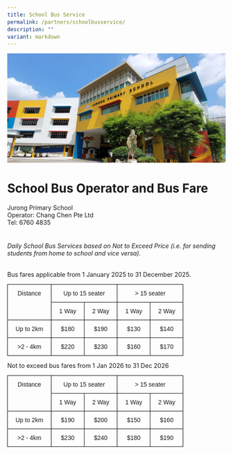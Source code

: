 ```yaml
---
title: School Bus Service
permalink: /partners/schoolbusservice/
description: ""
variant: markdown
---
```

![](/images/JPS_School_Front_Banner.jpg)

# School Bus Operator and Bus Fare <br>

Jurong Primary School<br>
Operator: Chang Chen Pte Ltd <br>
Tel: 6760 4835<br><br>
###### Daily School Bus Services based on Not to Exceed Price (i.e. for sending students from home to school and vice versa).

Bus fares applicable from 1 January 2025 to 31 December 2025.

<style type="text/css">
.tg  {border-collapse:collapse;border-spacing:0;}
.tg td{border-color:black;border-style:solid;border-width:1px;font-family:Arial, sans-serif;font-size:14px;
  overflow:hidden;padding:12px 18px;word-break:normal;}
.tg th{border-color:black;border-style:solid;border-width:1px;font-family:Arial, sans-serif;font-size:14px;
  font-weight:normal;overflow:hidden;padding:12px 18px;word-break:normal;}
.tg .tg-baqh{text-align:center;vertical-align:top}
</style>
<table class="tg">
<thead>
  <tr>
    <th rowspan="2" class="tg-baqh">Distance</th>
    <th colspan="2" class="tg-baqh">Up to 15 seater</th>
    <th colspan="2" class="tg-baqh">&gt; 15 seater</th>
  </tr>
  <tr>
    <th class="tg-baqh">1 Way</th>
    <th class="tg-baqh">2 Way</th>
    <th class="tg-baqh">1 Way</th>
    <th class="tg-baqh">2 Way</th>
  </tr>
</thead>
<tbody>
  <tr>
    <td class="tg-baqh">Up to 2km</td>
    <td class="tg-baqh">$180</td>
    <td class="tg-baqh">$190</td>
    <td class="tg-baqh">$130</td>
    <td class="tg-baqh">$140</td>
  </tr>
  <tr>
    <td class="tg-baqh">&gt;2 - 4km</td>
    <td class="tg-baqh">$220</td>
    <td class="tg-baqh">$230</td>
    <td class="tg-baqh">$160</td>
    <td class="tg-baqh">$170</td>
  </tr>
</tbody>
</table>

Not to exceed bus fares from 1 Jan 2026 to 31 Dec 2026

<style type="text/css">
.tg  {border-collapse:collapse;border-spacing:0;}
.tg td{border-color:black;border-style:solid;border-width:1px;font-family:Arial, sans-serif;font-size:14px;
  overflow:hidden;padding:12px 18px;word-break:normal;}
.tg th{border-color:black;border-style:solid;border-width:1px;font-family:Arial, sans-serif;font-size:14px;
  font-weight:normal;overflow:hidden;padding:12px 18px;word-break:normal;}
.tg .tg-baqh{text-align:center;vertical-align:top}
</style>
<table class="tg">
<thead>
  <tr>
    <th rowspan="2" class="tg-baqh">Distance</th>
    <th colspan="2" class="tg-baqh">Up to 15 seater</th>
    <th colspan="2" class="tg-baqh">&gt; 15 seater</th>
  </tr>
  <tr>
    <th class="tg-baqh">1 Way</th>
    <th class="tg-baqh">2 Way</th>
    <th class="tg-baqh">1 Way</th>
    <th class="tg-baqh">2 Way</th>
  </tr>
</thead>
<tbody>
  <tr>
    <td class="tg-baqh">Up to 2km</td>
    <td class="tg-baqh">$190</td>
    <td class="tg-baqh">$200</td>
    <td class="tg-baqh">$150</td>
    <td class="tg-baqh">$160</td>
  </tr>
  <tr>
    <td class="tg-baqh">&gt;2 - 4km</td>
    <td class="tg-baqh">$230</td>
    <td class="tg-baqh">$240</td>
    <td class="tg-baqh">$180</td>
    <td class="tg-baqh">$190</td>
  </tr>
</tbody>
</table>